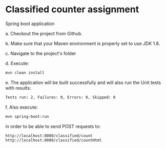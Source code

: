 # Classified counter assignment
Spring boot application

a. Checkout the project from Github.

b. Make sure that your Maven environment is properly set to use JDK 1.8.

c. Navigate to the project's folder

d. Execute:

```bash
mvn clean install
```

e. The application will be built successfully and will also run the Unit tests with results:

```bash
Tests run: 2, Failures: 0, Errors: 0, Skipped: 0
```

f. Also execute:

```bash
mvn spring-boot:run
```

in order to be able to send POST requests to:

```bash
http://localhost:8080/classified/count
http://localhost:8080/classified/countHtml
```
